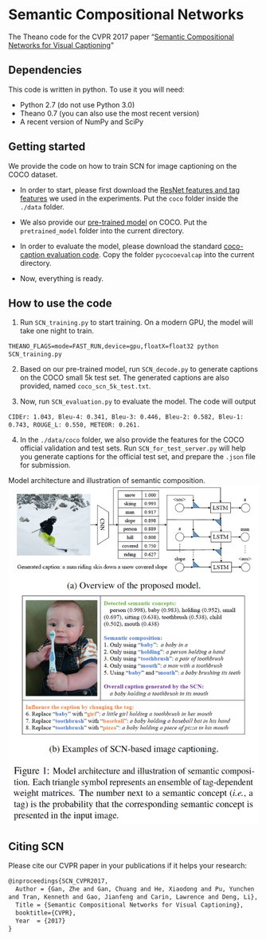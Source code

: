 # Semantic Compositional Networks

The Theano code for the CVPR 2017 paper “[Semantic Compositional Networks for Visual Captioning](https://arxiv.org/pdf/1611.08002.pdf)”

## Dependencies

This code is written in python. To use it you will need:

* Python 2.7 (do not use Python 3.0)
* Theano 0.7 (you can also use the most recent version)
* A recent version of NumPy and SciPy 

## Getting started

We provide the code on how to train SCN for image captioning on the COCO dataset. 

* In order to start, please first download the [ResNet features and tag features](https://drive.google.com/open?id=0B1HR6m3IZSO_QmZVV3hTbmJwRFU) we used in the experiments. Put the  `coco` folder inside the `./data` folder.

* We also provide our [pre-trained model](https://drive.google.com/open?id=0B1HR6m3IZSO_QmZVV3hTbmJwRFU) on COCO. Put the `pretrained_model` folder into the current directory.

* In order to evaluate the model, please download the standard [coco-caption evaluation code](https://github.com/tylin/coco-caption). Copy the folder `pycocoevalcap` into the current directory.

* Now, everything is ready.

## How to use the code

1. Run `SCN_training.py` to start training. On a modern GPU, the model will take one night  to train.

```
THEANO_FLAGS=mode=FAST_RUN,device=gpu,floatX=float32 python SCN_training.py 
```

2. Based on our pre-trained model, run `SCN_decode.py` to generate captions on the COCO small 5k test set. The generated captions are also provided, named `coco_scn_5k_test.txt`.

3. Now, run `SCN_evaluation.py` to evaluate the model. The code will output

```
CIDEr: 1.043, Bleu-4: 0.341, Bleu-3: 0.446, Bleu-2: 0.582, Bleu-1: 0.743, ROUGE_L: 0.550, METEOR: 0.261. 
```

4. In the `./data/coco` folder, we also provide the features for the COCO official validation and test sets. Run `SCN_for_test_server.py` will help you generate captions for the official test set, and prepare the `.json` file for submission. 

Model architecture and illustration of semantic composition.
<img src="figure1.png" width="600px">

## Citing SCN

Please cite our CVPR paper in your publications if it helps your research:

    @inproceedings{SCN_CVPR2017,
      Author = {Gan, Zhe and Gan, Chuang and He, Xiaodong and Pu, Yunchen and Tran, Kenneth and Gao, Jianfeng and Carin, Lawrence and Deng, Li},
      Title = {Semantic Compositional Networks for Visual Captioning},
      booktitle={CVPR},
      Year  = {2017}
    }

 